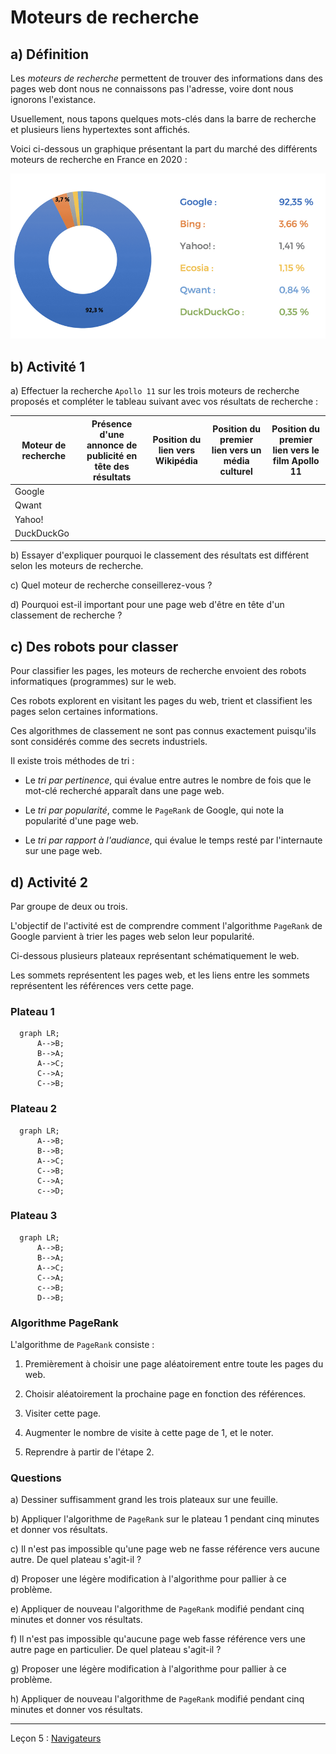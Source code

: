 # Moteurs de recherche

## a) Définition

Les *moteurs de recherche* permettent de trouver des informations dans des pages web dont nous ne connaissons pas l'adresse, voire dont nous ignorons l'existance.

Usuellement, nous tapons quelques mots-clés dans la barre de recherche et plusieurs liens hypertextes sont affichés.

Voici ci-dessous un graphique présentant la part du marché des différents moteurs de recherche en France en 2020 :

![Moteurs de recherche, France, 2020](./img/graphique_moteurs_de_recherche.png)

## b) Activité 1

a) Effectuer la recherche `Apollo 11` sur les trois moteurs de recherche proposés et compléter le tableau suivant avec vos résultats de recherche :

| Moteur de recherche | Présence d'une annonce de publicité en tête des résultats| Position du lien vers Wikipédia | Position du premier lien vers un média culturel | Position du premier lien vers le film Apollo 11 |
| --- | --- | --- | --- | --- |
| Google | | | | |
| Qwant | | | | |
| Yahoo! | | | | |
| DuckDuckGo | | | | |

b) Essayer d'expliquer pourquoi le classement des résultats est différent selon les moteurs de recherche.

c) Quel moteur de recherche conseillerez-vous ?

d) Pourquoi est-il important pour une page web d'être en tête d'un classement de recherche ?

## c) Des robots pour classer

Pour classifier les pages, les moteurs de recherche envoient des robots informatiques (programmes) sur le web.

Ces robots explorent en visitant les pages du web, trient et classifient les pages selon certaines informations.

Ces algorithmes de classement ne sont pas connus exactement puisqu'ils sont considérés comme des secrets industriels.

Il existe trois méthodes de tri :

- Le *tri par pertinence*, qui évalue entre autres le nombre de fois que le mot-clé recherché apparaît dans une page web.

- Le *tri par popularité*, comme le `PageRank` de Google, qui note la popularité d'une page web.

- Le *tri par rapport à l'audiance*, qui évalue le temps resté par l'internaute sur une page web.
 
## d) Activité 2

Par groupe de deux ou trois.

L'objectif de l'activité est de comprendre comment l'algorithme `PageRank` de Google parvient à trier les pages web selon leur popularité.

Ci-dessous plusieurs plateaux représentant schématiquement le web.

Les sommets représentent les pages web, et les liens entre les sommets représentent les références vers cette page.

### Plateau 1

```mermaid
  graph LR;
      A-->B;
      B-->A;
      A-->C;
      C-->A;
      C-->B;
```

### Plateau 2

```mermaid
  graph LR;
      A-->B;
      B-->B;
      A-->C;
      C-->B;
      C-->A;
      c-->D;
```

### Plateau 3

```mermaid
  graph LR;
      A-->B;
      B-->A;
      A-->C;
      C-->A;
      c-->B;
      D-->B;
```

### Algorithme PageRank

L'algorithme de `PageRank` consiste :

1. Premièrement à choisir une page aléatoirement entre toute les pages du web.

2. Choisir aléatoirement la prochaine page en fonction des références.

3. Visiter cette page.

4. Augmenter le nombre de visite à cette page de 1, et le noter.

5. Reprendre à partir de l'étape 2.

### Questions

a) Dessiner suffisamment grand les trois plateaux sur une feuille.

b) Appliquer l'algorithme de `PageRank` sur le plateau 1 pendant cinq minutes et donner vos résultats.

c) Il n'est pas impossible qu'une page web ne fasse référence vers aucune autre. De quel plateau s'agit-il ?

d) Proposer une légère modification à l'algorithme pour pallier à ce problème.

e) Appliquer de nouveau l'algorithme de `PageRank` modifié pendant cinq minutes et donner vos résultats.

f) Il n'est pas impossible qu'aucune page web fasse référence vers une autre page en particulier. De quel plateau s'agit-il ?

g) Proposer une légère modification à l'algorithme pour pallier à ce problème.

h) Appliquer de nouveau l'algorithme de `PageRank` modifié pendant cinq minutes et donner vos résultats.

_______________

Leçon 5 : [Navigateurs](./Navigateurs.md)